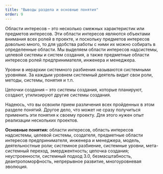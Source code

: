 ```yaml
---
title: "Выводы раздела и основные понятия"
order: 9
---
```




Области интересов – это несколько смежных характеристик или предметов интересов. Эти области интересов являются объектами внимания всех ролей в проекте, и поскольку предметов интересов довольно много, то для удобства работы с ними их можно собирать в определенные области. Мы выделяем области интересов надсистемы, целевой системы и систем создания, а также предметные области интересов ролей предпринимателя, инженера и менеджера.

Уровни в иерархии системного разбиения называются системными уровнями. За каждым уровнем системный деятель видит свои роли, методы, системы, понятия и т.п.

Цепочки создания – это системы создания, которые планируют, создают, утилизируют другие системы создания.

Надеюсь, что вы освоили прием различения всех пройденных в этом разделе понятий. Другое дело, что может не сразу получиться применить эти понятия к своему проекту. Для этого нужен опыт реализации нескольких проектов.

**Основные понятия:** области интересов, область интересов надсистемы, целевой системы, создателя, предметные области интересов предпринимателя, инженера и менеджера, модель, деятельностные роли; системное разбиение, системные уровни, мета-системный переход, эмерджентность; цепочка создания; неустроенности, системный подход 3.0, безмасштабность, деантропоморфность, непрерывное развитие, многоуровневая эволюция.

